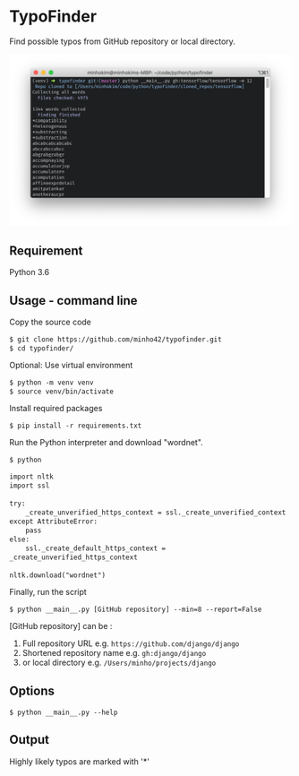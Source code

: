 # TypoFinder

Find possible typos from GitHub repository or local directory.

![](https://github.com/minho42/typofinder/blob/master/screenshot.png)

## Requirement

Python 3.6

## Usage - command line

Copy the source code

```
$ git clone https://github.com/minho42/typofinder.git
$ cd typofinder/
```

Optional: Use virtual environment

```
$ python -m venv venv
$ source venv/bin/activate
```

Install required packages

```
$ pip install -r requirements.txt
```

Run the Python interpreter and download "wordnet".

```
$ python
```

```
import nltk
import ssl

try:
    _create_unverified_https_context = ssl._create_unverified_context
except AttributeError:
    pass
else:
    ssl._create_default_https_context = _create_unverified_https_context

nltk.download("wordnet")
```

Finally, run the script

```
$ python __main__.py [GitHub repository] --min=8 --report=False
```

[GitHub repository] can be :

1. Full repository URL e.g. `https://github.com/django/django`
2. Shortened repository name e.g. `gh:django/django`
3. or local directory e.g. `/Users/minho/projects/django`

## Options
```
$ python __main__.py --help
```

## Output

Highly likely typos are marked with '\*'
